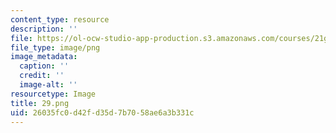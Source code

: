 ```yaml
---
content_type: resource
description: ''
file: https://ol-ocw-studio-app-production.s3.amazonaws.com/courses/21g-501-japanese-i-fall-2019/26035fc0d42fd35d7b7058ae6a3b331c_29.png
file_type: image/png
image_metadata:
  caption: ''
  credit: ''
  image-alt: ''
resourcetype: Image
title: 29.png
uid: 26035fc0-d42f-d35d-7b70-58ae6a3b331c
---
```

